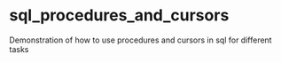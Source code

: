 # sql_procedures_and_cursors
Demonstration of how to use procedures and cursors in sql for different tasks
